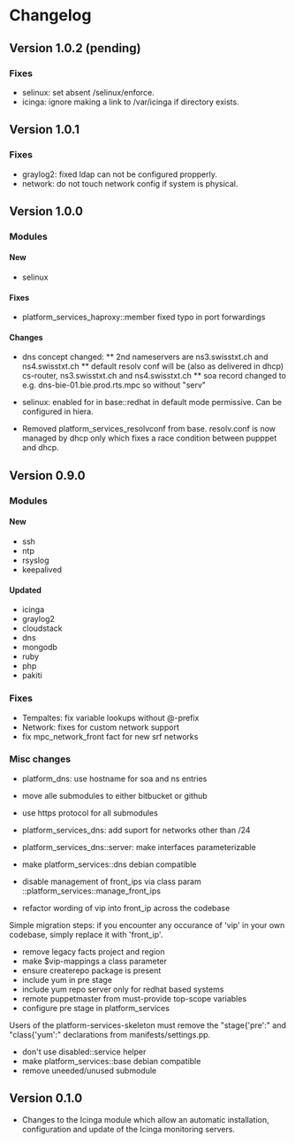 # Changelog

## Version 1.0.2 (pending)

### Fixes
* selinux: set absent /selinux/enforce.
* icinga: ignore making a link to /var/icinga if directory exists.

## Version 1.0.1

### Fixes
* graylog2: fixed ldap can not be configured propperly.
* network: do not touch network config if system is physical.

## Version 1.0.0

### Modules

#### New
* selinux

#### Fixes
* platform_services_haproxy::member fixed typo in port forwardings


#### Changes

* dns concept changed: 
** 2nd nameservers are ns3.swisstxt.ch and ns4.swisstxt.ch
** default resolv conf will be (also as delivered in dhcp) cs-router, ns3.swisstxt.ch and ns4.swisstxt.ch
** soa record changed to e.g. dns-bie-01.bie.prod.rts.mpc so without "serv"

* selinux: enabled for in base::redhat in default mode permissive. Can be configured in hiera.
* Removed platform_services_resolvconf from base. resolv.conf is now managed by dhcp only which fixes a race condition between pupppet and dhcp.

## Version 0.9.0

### Modules

#### New

* ssh
* ntp
* rsyslog
* keepalived

#### Updated
* icinga
* graylog2
* cloudstack
* dns
* mongodb
* ruby
* php
* pakiti

### Fixes
* Tempaltes: fix variable lookups without @-prefix
* Network: fixes for custom network support
* fix mpc_network_front fact for new srf networks

### Misc changes
* platform_dns: use hostname for soa and ns entries
* move alle submodules to either bitbucket or github
* use https protocol for all submodules
* platform_services_dns: add suport for networks other than /24
* platform_services_dns::server: make interfaces parameterizable
* make platform_services::dns debian compatible
* disable management of front_ips via class param ::platform_services::manage_front_ips

* refactor wording of vip into front_ip across the codebase

Simple migration steps: if you encounter any occurance of 'vip'
in your own codebase, simply replace it with 'front_ip'.

* remove legacy facts project and region
* make $vip-mappings a class parameter
* ensure createrepo package is present
* include yum in pre stage
* include yum repo server only for redhat based systems
* remote puppetmaster from must-provide top-scope variables
* configure pre stage in platform_services

Users of the platform-services-skeleton must remove the "stage{'pre':"
and "class{'yum':" declarations from manifests/settings.pp.

* don't use disabled::service helper
* make platform_services::base debian compatible
* remove uneeded/unused submodule

## Version 0.1.0

* Changes to the Icinga module which allow an automatic installation, configuration and update of the Icinga monitoring servers.
